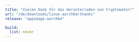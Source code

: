 ```yaml
---
title: "Vielen Dank für das Herunterladen von Cryptomator!"
url: "/de/downloads/linux-aarch64/thanks"
release: "appimage-aarch64"

build:
  list: never
---
```

